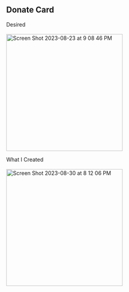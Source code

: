 ## Donate Card

Desired<br><br>
<img width="310" alt="Screen Shot 2023-08-23 at 9 08 46 PM" src="https://github.com/eobcre/donate-card/assets/88697509/996d6c77-ccb4-4e8a-bf12-cc9f4b585a83">

What I Created<br><br>
<img width="310" alt="Screen Shot 2023-08-30 at 8 12 06 PM" src="https://github.com/eobcre/donate-card/assets/88697509/bb8cbe35-9e76-40a2-bd88-4b07ddb5aa92">
